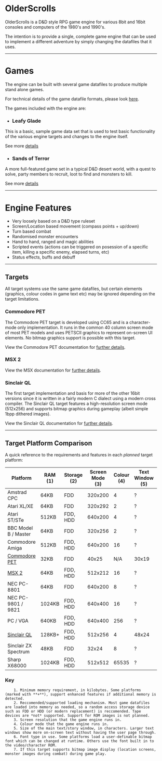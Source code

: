 # OlderScrolls

OlderScrolls is a D&D style RPG game engine for various 8bit and 16bit consoles and computers of the 1980's and 1990's.

The intention is to provide a single, complete game engine that can be used to implement a different adventure by simply changing the datafiles that it uses. 

---

# Games

The engine can be built with several game datafiles to produce multiple stand alone games. 

For technical details of the game datafile formats, please look [here](datafiles/Readme.md).

The games included with the engine are:

  * ### Leafy Glade

This is a basic, sample game data set that is used to test basic functionality of the various engine targets and changes to the engine itself.

See more [details](datafiles/leafy_glade/Readme.md)

  * ### Sands of Terror

A more full-featured game set in a typical D&D desert world, with a quest to solve, party members to recruit, loot to find and monsters to kill.

See more [details](datafiles/sand_of_terror/Readme.md)

---

# Engine Features

  * Very loosely based on a D&D type ruleset
  * Screen/Location based movement (compass points + up/down)
  * Turn based combat
  * Randomised monster encounters
  * Hand to hand, ranged and magic abilities
  * Scripted events (actions can be triggered on posession of a specific item, killing a specific enemy, elapsed turns, etc)
  * Status effects, buffs and debuff

---

## Targets

All target systems use the same game datafiles, but certain elements (graphics, colour codes in game text etc) may be ignored depending on the target limitations.

### Commodore PET

The Commodore PET target is developed using CC65 and is a character-mode only implementation. It runs in the common 40 column screen mode of most PET models and uses PETSCII graphics to represent on-screen UI elements. No bitmap graphics support is possible with this target.

View the Commodore PET documentation for [further details](pet/Readme.md).

### MSX 2

View the MSX documentation for [further details](msx/Readme.md).

### Sinclair QL

The first target implementation and basis for more of the other 16bit versions since it is written in a fairly modern C dialect using a modern cross compiler. The Sinclair QL target features a high-resolution screen mode (512x256) and supports bitmap graphics during gameplay (albeit simple 1bpp dithered images).

View the Sinclair QL documentation for [further details](ql/Readme.md).

---

## Target Platform Comparison

A quick reference to the requirements and features in each *planned* target platform:


| Platform                      | RAM (1)| Storage (2) | Screen Mode (3)| Colour (4)| Text Window (5)| Loadable Font (6)| Image Support (7)|
|-------------------------------|--------|-------------|----------------|-----------|----------------|------------------|------------------|
| Amstrad CPC                   | 64KB   | FDD         | 320x200        | 4         | ?              | ?                | ?                |
| Atari XL/XE                   | 64KB   | FDD         | 320x292        | 2         | ?              | ?                | ?                |
| Atari ST/STe                  | 512KB  | FDD, HDD    | 640x200        | 4         | ?              | ?                | ?                |
| BBC Model B / Master          | 64KB   | FDD         | 320x256        | 2         | ?              | ?                | ?                |
| Commodore Amiga               | 512KB  | FDD, HDD    | 640x200        | 16        | ?              | ?                | ?                |
| [Commodore PET](pet/Readme.md)| 32KB   | FDD         | 40x25          | N/A       | 30x19          | N/A              | N/A              |
| [MSX 2](msx/Readme.md)        | 64KB   | FDD, HDD    | 512x212        | 16        | ?              | ?                | ?                |
| NEC PC-8801                   | 64KB   | FDD         | 640x200        | 8         | ?              | ?                | ?                |
| NEC PC-9801 / 9821            | 1024KB | FDD, HDD    | 640x400        | 16        | ?              | 8x8 1bpp         | ?                |
| PC / VGA                      | 640KB  | FDD, HDD    | 640x400        | 256       | ?              | 8x8 1bpp         | ?                |
| [Sinclair QL](ql/Readme.md)   | 128KB+ | FDD, HDD    | 512x256        | 4         | 48x24          | 8x8 1bpp         | ?                |
| Sinclair ZX Spectrum          | 48KB   | FDD         | 32x24          | 8         | ?              | N/A              | N/A              |
| Sharp X68000                  | 1024KB | FDD, HDD    | 512x512        | 65535     | ?              | 8x8 1bpp         | ?                |




### Key

        1. Minimum memory requirement, in kilobytes. Some platforms (marked with **+**), support enhanced features if additional memory is detected.
        2. Reccomended/supported loading mechanism. Most game datafiles are loaded into memory as needed, so a random access storage device such as FDD or HDD (or modern replacement) is reccomended. Tape devices are *not* supported. Support for ROM images is not planned.
        3. Screen resolution that the game engine runs in.
        4. Colour mode that the game engine runs in.
        5. Size of the main text/story window, in characters. Larger text windows show more on-screen text without having the user page through.
        6. Font type in use. Some platforms load a user-definable bitmap font which can be changed at runtime. Others use the font built in to the video/character ROM.
        7. If this target supports bitmap image display (location screens, monster images during combat) during game play.



